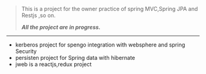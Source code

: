 > This is a project for the owner practice of spring MVC,Spring JPA and Restjs ,so on.
>
>***All the project are in progress.***

_______
- kerberos project for spengo integration with websphere and spring Security
- persisten project for Spring data with hibernate
- jweb is a reactjs,redux project
